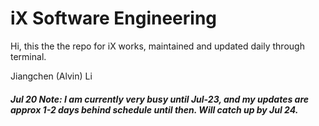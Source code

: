 # iX Software Engineering

Hi, this the the repo for iX works, maintained and updated daily through terminal.

Jiangchen (Alvin) Li

##### Jul 20 Note: I am currently very busy until Jul-23, and my updates are approx 1-2 days behind schedule until then. Will catch up by Jul 24.
